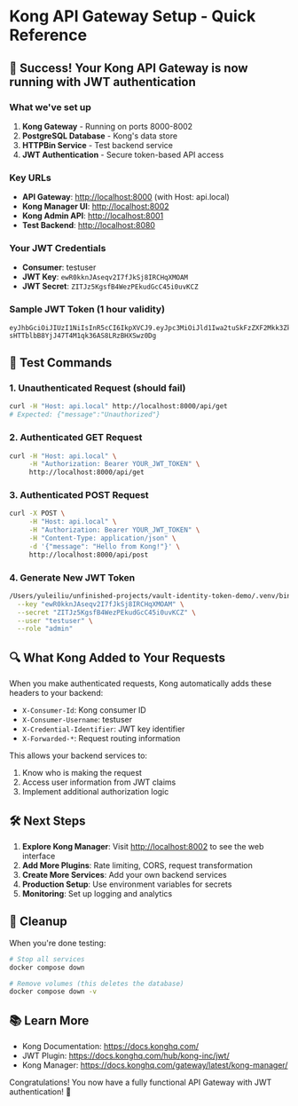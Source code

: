 # Kong API Gateway Setup - Quick Reference

## 🎉 Success! Your Kong API Gateway is now running with JWT authentication

### What we've set up

1. **Kong Gateway** - Running on ports 8000-8002
2. **PostgreSQL Database** - Kong's data store
3. **HTTPBin Service** - Test backend service
4. **JWT Authentication** - Secure token-based API access

### Key URLs

- **API Gateway**: <http://localhost:8000> (with Host: api.local)
- **Kong Manager UI**: <http://localhost:8002>
- **Kong Admin API**: <http://localhost:8001>
- **Test Backend**: <http://localhost:8080>

### Your JWT Credentials

- **Consumer**: testuser
- **JWT Key**: `ewR0kknJAseqv2I7fJkSj8IRCHqXMOAM`
- **JWT Secret**: `ZITJz5KgsfB4WezPEkudGcC45i0uvKCZ`

### Sample JWT Token (1 hour validity)

```text
eyJhbGciOiJIUzI1NiIsInR5cCI6IkpXVCJ9.eyJpc3MiOiJld1Iwa2tuSkFzZXF2Mkk3ZkprU2o4SVJDSHFYTU9BTSIsImV4cCI6MTc1MzgyNDc5NywiaWF0IjoxNzUzODIxMTk3LCJzdWIiOiJ0ZXN0dXNlciIsIm5hbWUiOiJVc2VyIHRlc3R1c2VyIiwicm9sZSI6ImFkbWluIiwiZW1haWwiOiJ0ZXN0dXNlckBleGFtcGxlLmNvbSJ9.qF2uB-sHTTblbB8YjJ47T4M1qk36AS8LRzBHXSwz0Dg
```

## 🧪 Test Commands

### 1. Unauthenticated Request (should fail)

```bash
curl -H "Host: api.local" http://localhost:8000/api/get
# Expected: {"message":"Unauthorized"}
```

### 2. Authenticated GET Request

```bash
curl -H "Host: api.local" \
     -H "Authorization: Bearer YOUR_JWT_TOKEN" \
     http://localhost:8000/api/get
```

### 3. Authenticated POST Request

```bash
curl -X POST \
     -H "Host: api.local" \
     -H "Authorization: Bearer YOUR_JWT_TOKEN" \
     -H "Content-Type: application/json" \
     -d '{"message": "Hello from Kong!"}' \
     http://localhost:8000/api/post
```

### 4. Generate New JWT Token

```bash
/Users/yuleiliu/unfinished-projects/vault-identity-token-demo/.venv/bin/python generate-jwt.py \
  --key "ewR0kknJAseqv2I7fJkSj8IRCHqXMOAM" \
  --secret "ZITJz5KgsfB4WezPEkudGcC45i0uvKCZ" \
  --user "testuser" \
  --role "admin"
```

## 🔍 What Kong Added to Your Requests

When you make authenticated requests, Kong automatically adds these headers to your backend:

- `X-Consumer-Id`: Kong consumer ID
- `X-Consumer-Username`: testuser
- `X-Credential-Identifier`: JWT key identifier
- `X-Forwarded-*`: Request routing information

This allows your backend services to:

1. Know who is making the request
2. Access user information from JWT claims
3. Implement additional authorization logic

## 🛠️ Next Steps

1. **Explore Kong Manager**: Visit <http://localhost:8002> to see the web interface
2. **Add More Plugins**: Rate limiting, CORS, request transformation
3. **Create More Services**: Add your own backend services
4. **Production Setup**: Use environment variables for secrets
5. **Monitoring**: Set up logging and analytics

## 🧹 Cleanup

When you're done testing:

```bash
# Stop all services
docker compose down

# Remove volumes (this deletes the database)
docker compose down -v
```

## 📚 Learn More

- Kong Documentation: <https://docs.konghq.com/>
- JWT Plugin: <https://docs.konghq.com/hub/kong-inc/jwt/>
- Kong Manager: <https://docs.konghq.com/gateway/latest/kong-manager/>

Congratulations! You now have a fully functional API Gateway with JWT authentication! 🎉
